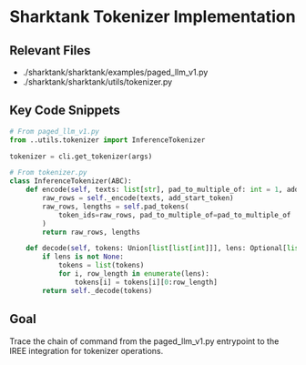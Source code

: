 # Sharktank Tokenizer Implementation

## Relevant Files
- ./sharktank/sharktank/examples/paged_llm_v1.py
- ./sharktank/sharktank/utils/tokenizer.py

## Key Code Snippets
```python
# From paged_llm_v1.py
from ..utils.tokenizer import InferenceTokenizer

tokenizer = cli.get_tokenizer(args)

# From tokenizer.py
class InferenceTokenizer(ABC):
    def encode(self, texts: list[str], pad_to_multiple_of: int = 1, add_start_token: bool = True):
        raw_rows = self._encode(texts, add_start_token)
        raw_rows, lengths = self.pad_tokens(
            token_ids=raw_rows, pad_to_multiple_of=pad_to_multiple_of
        )
        return raw_rows, lengths

    def decode(self, tokens: Union[list[list[int]]], lens: Optional[list[int]] = None):
        if lens is not None:
            tokens = list(tokens)
            for i, row_length in enumerate(lens):
                tokens[i] = tokens[i][0:row_length]
        return self._decode(tokens)
```

## Goal
Trace the chain of command from the paged_llm_v1.py entrypoint to the IREE integration for tokenizer operations.
